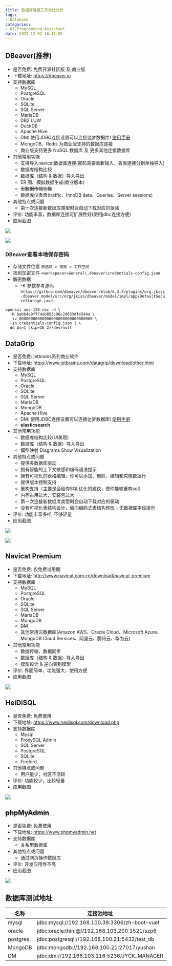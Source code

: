 ```yaml
---
title: 数据库连接工具对比分析
tags:
- Database
categories:
- 07-Programming-Assistant
date: 2022-12-02 16:11:05
---
```


## DBeaver(推荐)

+ 是否免费: 免费开源社区版 及 商业版
+ 下载地址: https://dbeaver.io
+ 支持数据库
  + MySQL
  + PostgreSQL
  + Oracle
  + SQLite
  + SQL Server
  + MariaDB
  + DB2 LUW
  + DuckDB
  + Apache Hive
  + DM: 使用JDBC连接设置可以连接达梦数据库! [使用手册](https://blog.csdn.net/u012063422/article/details/123759444)
  + MongoDB、Redis 为商业版支持的数据库连接
  + 商业版支持更多 NoSQL 数据库 及 更多其他连接数据库
+ 其他常用功能
  + 支持导入navicat数据库连接(密码需要重新输入、各类连接分别单独导入)
  + 数据库结构比较
  + 数据库（结构 & 数据）导入导出
  + ER 图、模拟数据生成(商业版本)
  + ~~无数据传输功能~~
  + 数据库仪表盘(traffic、InnoDB data、Queries、Server sessions)
+ 其他特点或问题
  + 第一次连接新数据库类型时会自动下载对应的驱动
+ 评价: 功能丰富，数据库连接可扩展性好(使用jdbc连接方便)
+ 应用截图

![](数据库连接工具对比分析/DBeaver-表结构.png)

![](数据库连接工具对比分析/DBeaver-ER.png)

### DBeaver查看本地保存密码

+ 存储文件位置 `首选项 > 常规 > 工作空间`
+ 找到加密文件 `<workspace>\General\.dbeaver\credentials-config.json`
+ 解密数据
  + -K 参数参考源码 `https://github.com/dbeaver/dbeaver/blob/6.3.5/plugins/org.jkiss.dbeaver.model/src/org/jkiss/dbeaver/model/impl/app/DefaultSecureStorage.java`

```shell
openssl aes-128-cbc -d \
  -K babb4a9f774ab853c96c2d653dfe544a \
  -iv 00000000000000000000000000000000 \
  -in credentials-config.json | \
  dd bs=1 skip=16 2>/dev/null
```

## DataGrip

+ 是否免费: jetbrains系列商业软件
+ 下载地址: https://www.jetbrains.com/datagrip/download/other.html
+ 支持数据库
  - MySQL
  - PostgreSQL
  - Oracle
  - SQLite
  - SQL Server
  - MariaDB
  - MongoDB
  - Apache Hive
  - DM: 使用JDBC连接设置可以连接达梦数据库! [使用手册](https://wangjueya.github.io/datagrip-lian-jie-da-meng-shu-ju-ku)
  - **elasticsearch**
+ 其他常用功能
  - 数据库结构比较(UI美观)
  - 数据库（结构 & 数据）导入导出
  - 模型映射 Diagrams Show Visualization 
+ 其他特点或问题
  + 提供多数据库驱动
  + 拥有智能的上下文敏感和编码语法提示
  + 拥有可视化的表格编辑，你可以添加、删除、编辑和克隆数据行
  + 提供版本控制支持
  + 重构支持（主要是会给你SQL优化的建议，使你能够重构sql）
  + 内存占用过大、安装包过大
  + 第一次连接新数据库类型时会自动下载对应的驱动
  + 没有可视化表结构设计，偏向编码式表结构修改 - 无数据库字段提示
+ 评价: 功能丰富多样, 不够轻量
+ 应用截图

![](数据库连接工具对比分析/DataGrip-Diagrams.png)

![](数据库连接工具对比分析/DataGrip-DDL.png)

## Navicat Premium

+ 是否免费: 仅免费试用期
+ 下载地址: http://www.navicat.com.cn/download/navicat-premium
+ 支持数据库
  + MySQL
  + PostgreSQL
  + Oracle
  + SQLite
  + SQL Server
  + MariaDB
  + MongoDB
  + ~~DM~~
  + 其他常用云数据库(Amazon AWS、Oracle Cloud、Microsoft Azure、MongoDB Cloud Services、阿里云、腾讯云、华为云)
+ 其他常用功能
  + 数据传输、数据同步
  + 数据库（结构 & 数据）导入导出
  + 模型设计 & 逆向表到模型
+ 评价: 界面简单，功能强大，使用方便
+ 应用截图

![](数据库连接工具对比分析/Navicat-Premium.png)

## HeiDiSQL

- 是否免费: 免费使用
- 下载地址: https://www.heidisql.com/download.php
- 支持数据库
  - Mysql
  - ProxySQL Admin
  - SQL Server
  - PostgreSQL
  - SQLite
  - Firebird
- 其他特点或问题
  - 用户量少，社区不活跃
- 评价: 功能较少，比较轻量
- 应用截图

![](数据库连接工具对比分析/HeidiSQL.png)

## ~~phpMyAdmin~~

+ 是否免费: 免费使用
+ 下载地址: https://www.phpmyadmin.net
+ 支持数据库
  + 关系型数据库
+ 其他特点或问题
  + 通过网页操作数据库
+ 评价: 开发应用性不高
+ 应用截图

![](数据库连接工具对比分析/phpMyAdmin.png)

## 数据库测试地址

| 名称  | 连接池地址 | 用户名 |
| ----- | ---------- | ------ |
| mysql | jdbc:mysql://192.168.100.38:3306/zh-boot-vuet | root |
|oracle |jdbc:oracle:thin:@//192.168.103.200:1521/szp6|ZHBOOT_VUE_DEV|
|postgres|jdbc:postgresql://192.168.100.21:5432/test_db|test_user|
|MongoDB|jdbc:mongodb://192.168.100.21:27017/yushan|yushan|
|DM|jdbc:dm://192.168.103.116:5236/JYCK_MANAGER|JYCK_MANAGER|
